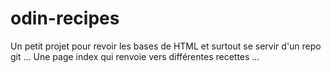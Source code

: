 # odin-recipes
Un petit projet pour revoir les bases de HTML et surtout se servir d'un repo git ... Une page index qui renvoie vers différentes recettes ...